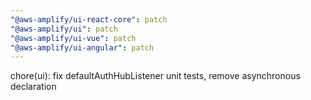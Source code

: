 ```yaml
---
"@aws-amplify/ui-react-core": patch
"@aws-amplify/ui": patch
"@aws-amplify/ui-vue": patch
"@aws-amplify/ui-angular": patch
---
```


chore(ui): fix defaultAuthHubListener unit tests, remove asynchronous declaration
